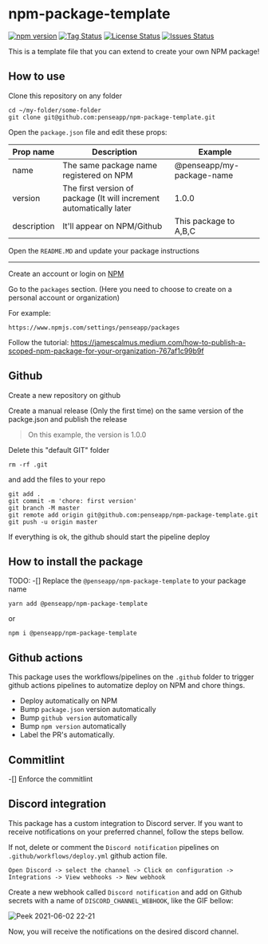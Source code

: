 # npm-package-template

<!-- <div align="center"> -->

<!-- ![npm](https://img.shields.io/npm/dt/nodejs-health-checker?style=for-the-badge)<br> -->

[![npm version](https://badge.fury.io/js/%40penseapp%2Fnpm-package-template.svg)](https://badge.fury.io/js/%40penseapp%2Fnpm-package-template)
[![Tag Status](https://img.shields.io/github/tag/penseapp/npm-package-template)](https://img.shields.io/github/v/tag/penseapp/npm-package-template)
[![License Status](https://img.shields.io/github/license/penseapp/npm-package-template)](https://img.shields.io/github/license/penseapp/npm-package-template)
[![Issues Status](https://img.shields.io/github/issues/penseapp/npm-package-template)](https://img.shields.io/github/issues/penseapp/npm-package-template)

<!-- ![test](https://github.com/penseapp/npm-package-template/workflows/test/badge.svg?branch=master) -->
<!-- ![GitHub Workflow Status (event)](https://img.shields.io/github/workflow/status/@penseapp/npm-package-template/test) -->
<!-- [![Coverage Status](https://coveralls.io/repos/github/penseapp/npm-package-template/badge.svg?branch=master)](https://coveralls.io/github/penseapp/npm-package-template?branch=master) -->

<!-- </div> -->

This is a template file that you can extend to create your own NPM package!

## How to use

Clone this repository on any folder

```shell
cd ~/my-folder/some-folder
git clone git@github.com:penseapp/npm-package-template.git
```

Open the `package.json` file and edit these props:

| Prop name  | Description | Example | 
|---|---|---|
| name  | The same package name registered on NPM  | @penseapp/my-package-name  |
| version  | The first version of package (It will increment automatically later  | 1.0.0  |
| description  | It'll appear on NPM/Github  | This package to A,B,C  |

Open the `README.MD` and update your package instructions

---

Create an account or login on [NPM](https://www.npmjs.com/login)

Go to the `packages` section. (Here you need to choose to create on a personal account or organization)

For example:
```
https://www.npmjs.com/settings/penseapp/packages
```

Follow the tutorial:
https://jamescalmus.medium.com/how-to-publish-a-scoped-npm-package-for-your-organization-767af1c99b9f

## Github

Create a new repository on github

Create a manual release (Only the first time) on the same version of the packge.json and publish the release
> On this example, the version is 1.0.0


Delete this "default GIT" folder

```
rm -rf .git
```

and add the files to your repo

```
git add .
git commit -m 'chore: first version'
git branch -M master
git remote add origin git@github.com:penseapp/npm-package-template.git
git push -u origin master
```

If everything is ok, the github should start the pipeline deploy

## How to install the package

TODO:
-[] Replace the `@penseapp/npm-package-template` to your package name

```
yarn add @penseapp/npm-package-template
```

or

```
npm i @penseapp/npm-package-template
```

## Github actions

This package uses the workflows/pipelines on the `.github` folder to trigger
github actions pipelines to automatize deploy on NPM and chore things.

- Deploy automatically on NPM
- Bump `package.json` version automatically
- Bump `github version` automatically
- Bump `npm version` automatically
- Label the PR's automatically.

## Commitlint

-[] Enforce the commitlint

## Discord integration

This package has a custom integration to Discord server. If you want to receive
notifications on your preferred channel, follow the steps bellow.

If not, delete or comment the `Discord notification` pipelines on `.github/workflows/deploy.yml` github action file.

```
Open Discord -> select the channel -> Click on configuration -> Integrations -> View webhooks -> New webhook
```

Create a new webhook called `Discord notification` and add on Github secrets with a name of `DISCORD_CHANNEL_WEBHOOK`, like the GIF bellow:

![Peek 2021-06-02 22-21](https://user-images.githubusercontent.com/5152197/121472497-aa56ec00-c997-11eb-83cb-b9f03094e5dd.gif)

Now, you will receive the notifications on the desired discord channel.